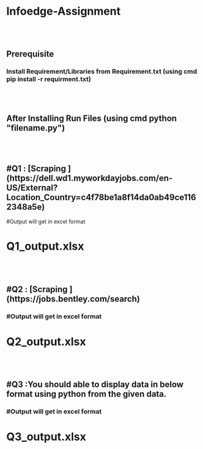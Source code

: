 # Infoedge-Assignment
<br>
<br>

<h2>Prerequisite</h2>
<h3>Install Requirement/Libraries from Requirement.txt (using cmd pip install -r requirment.txt)</h3>
<br>
<br>
<h2>After Installing Run Files (using cmd python "filename.py")</h2>
<br>
<br>
  
<h2>#Q1 : [Scraping ](https://dell.wd1.myworkdayjobs.com/en-US/External?Location_Country=c4f78be1a8f14da0ab49ce1162348a5e)</h2>
#Output will get in excel format <h1>Q1_output.xlsx</h1>
<br>
<br>
<h2>#Q2 : [Scraping ](https://jobs.bentley.com/search)</h2>
<h3>#Output will get in excel format <h1>Q2_output.xlsx</h1></h3>
<br>
<br>

<h2>#Q3 :You should able to display data in below format using python from the given data.</h2>
<h3>#Output will get in excel format <h1>Q3_output.xlsx</h1>
